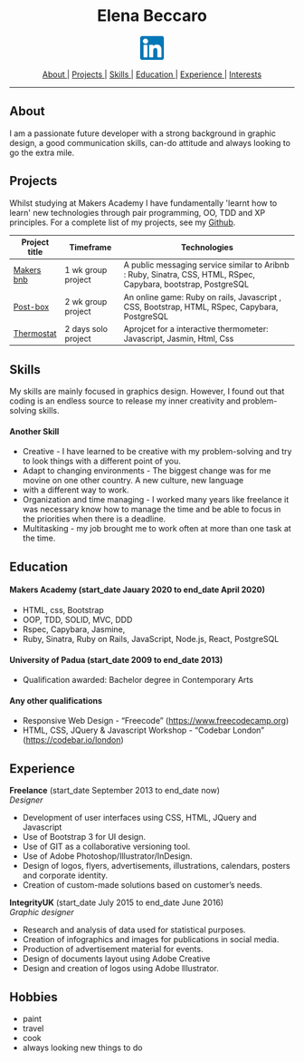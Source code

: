 <h1 align="center">Elena Beccaro</h1>
<p align="center">
<a href="https://www.linkedin.com/in/elenabeccaro/">
<img src="./images/linkedin.png" alt="linkedin" hspace="50" height="42" width="42"></a>
<div align="center">

[About ](#About) |
[Projects ](#Projects) |
[Skills ](#Skills) |
[Education ](#Education) |
[Experience ](#Experience) |
[Interests ](#Hobbies)

</div>

---------
## About
I am a passionate future developer with a strong background in graphic design,
a good communication skills, can-do attitude and always looking to go the extra mile.

## Projects

Whilst studying at Makers Academy I have fundamentally 'learnt how to learn' new technologies through pair programming, OO, TDD and XP principles. For a complete list of my projects, see my [Github](https://github.com/elebecca).

| Project title    | Timeframe          | Technologies        |
| ---                                                                     |---                 |---                                                        |
| [Makers bnb](https://github.com/elebecca/Makersbnb)  | 1 wk group project |  A public messaging service similar to Aribnb : Ruby, Sinatra, CSS, HTML, RSpec, Capybara, bootstrap, PostgreSQL          |
| [Post-box](https://github.com/elebecca/MakersPostBox) | 2 wk group project| An online game: Ruby on rails, Javascript , CSS, Bootstrap, HTML, RSpec, Capybara, PostgreSQL                                 |
| [Thermostat](https://github.com/elebecca/thermostat)  | 2 days solo project| Aprojcet for a interactive thermometer: Javascript, Jasmin, Html, Css

## Skills

My skills are mainly focused in graphics design. However, I found out that coding is an endless source to release my inner creativity and problem-solving skills.

#### Another Skill

- Creative - I have learned to be creative with my problem-solving and try to look things with a different point of you.
- Adapt to changing environments - The biggest change was for me movine on one other country. A new culture, new language 
- with a different way to work.
- Organization and time managing - I worked many years like freelance it was necessary know how to manage the time and
  be able to focus in the priorities when there is a deadline.
- Multitasking - my job brought me to work often at more than one task at the time.


## Education

#### Makers Academy (start_date Jauary 2020 to end_date April 2020)

- HTML, css, Bootstrap
- OOP, TDD, SOLID, MVC, DDD
- Rspec, Capybara, Jasmine,
- Ruby, Sinatra, Ruby on Rails, JavaScript, Node.js, React, PostgreSQL


#### University of Padua (start_date 2009 to end_date 2013)

- Qualification awarded: Bachelor degree in Contemporary Arts

#### Any other qualifications

- Responsive Web Design - “Freecode” (https://www.freecodecamp.org) 
- HTML, CSS, JQuery & Javascript Workshop - “Codebar London” (https://codebar.io/london)

## Experience

**Freelance** (start_date September 2013 to end_date now)    
*Designer*  

- Development of  user interfaces using CSS, HTML, JQuery and Javascript
- Use of Bootstrap 3 for UI design.
- Use of GIT as a collaborative versioning tool.
- Use of Adobe Photoshop/Illustrator/InDesign.
- Design of logos, flyers, advertisements, illustrations, calendars, posters and corporate identity.
- Creation of custom-made solutions based on customer’s needs.


**IntegrityUK** (start_date July 2015 to end_date June 2016)   
*Graphic designer* 

- Research and analysis of data used for statistical purposes.
- Creation of infographics and images for publications in social media.
- Production of advertisement material for events.
- Design of documents layout using Adobe Creative
- Design and creation of logos using Adobe Illustrator.


## Hobbies

- paint
- travel
- cook 
- always looking new things to do
